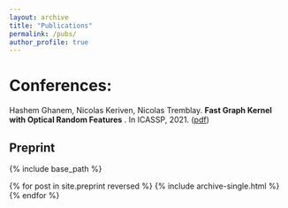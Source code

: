 ```yaml
---
layout: archive
title: "Publications"
permalink: /pubs/
author_profile: true
---
```




Conferences: 
======
Hashem Ghanem, Nicolas Keriven, Nicolas Tremblay. **Fast Graph Kernel with Optical Random Features** . In ICASSP, 2021. ([pdf](https://arxiv.org/pdf/2010.08270.pdf))

## Preprint

{% include base_path %}

{% for post in site.preprint reversed %}
  {% include archive-single.html %}
{% endfor %}
